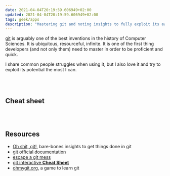 ```yaml
---
date: 2021-04-04T20:19:59.606949+02:00
updated: 2021-04-04T20:19:59.606949+02:00
tags: geek/apps
description: "Mastering git and noting insights to fully exploit its awesomeness"
---
```

[git](https://git-scm.com "git") is arguably one of the best inventions in the history of Computer Sciences. It is ubiquitous, resourceful, infinite. It is one of the first thing developers (and not only them) need to master in order to be proficient and quick.

I share common people struggles when using it, but I also love it and try to exploit its potential the most I can.

<br>
<br>

## Cheat sheet

<br>
<br>

## Resources

- [Oh shit, git!](https://dangitgit.com/), bare-bones insights to get things done in git
- [git official documentation](https://git-scm.com/doc)
- [escape a git mess](http://justinhileman.info/article/git-pretty/git-pretty.png)
- [git interactive **Cheat Sheet**](https://ndpsoftware.com/git-cheatsheet.html)
- [ohmygit.org](https://ohmygit.org "Oh My Git!"), a game to learn git